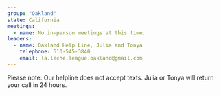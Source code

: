 ```yaml
---
group: "Oakland"
state: California
meetings:
  - name: No in-person meetings at this time.
leaders:
  - name: Oakland Help Line, Julia and Tonya
    telephone: 510-545-3840
    email: la.leche.league.oakland@gmail.com
---
```

Please note: Our helpline does not accept texts. Julia or Tonya will return your call in 24 hours.